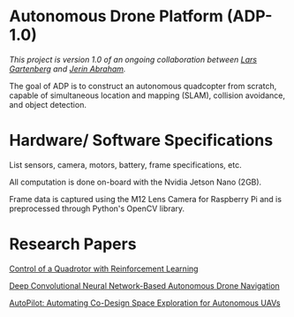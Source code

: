 # Autonomous Drone Platform (ADP-1.0)

_This project is version 1.0 of an ongoing collaboration between [Lars Gartenberg](https://github.com/larsgart) and [Jerin Abraham](https://github.com/jerinabr)._

The goal of ADP is to construct an autonomous quadcopter from scratch, capable of simultaneous location and mapping (SLAM), collision avoidance, and object detection.

# Hardware/ Software Specifications
List sensors, camera, motors, battery, frame specifications, etc.

All computation is done on-board with the Nvidia Jetson Nano (2GB).

Frame data is captured using the M12 Lens Camera for Raspberry Pi and is preprocessed through Python's OpenCV library.

# Research Papers

[Control of a Quadrotor with Reinforcement Learning](https://arxiv.org/abs/1707.05110)

[Deep Convolutional Neural Network-Based Autonomous Drone Navigation](https://arxiv.org/pdf/1905.01657.pdf)

[AutoPilot: Automating Co-Design Space Exploration for Autonomous UAVs](https://arxiv.org/pdf/2102.02988.pdf)
